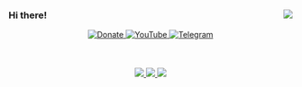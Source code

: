 ### Hi there! <img align="right" src="https://visitor-badge.glitch.me/badge?page_id=maschil.visitor-badge">
<p align="center">
  <a href="https://saweria.co/dhenbhocil" target="_blank">
    <img src="https://img.shields.io/badge/Donate-Mee Guys-yellow?style=for-the-badge&amp;logo=Saweria" alt="Donate">
  <a href="https://youtube.com/channel/UCMevdvbbnsM0iiQ5G_mC7pA" target="_blank">
    <img src="https://img.shields.io/badge/YouTube-Dhen%20Bhocil-yellow?style=for-the-badge&amp;logo=Saweria" alt="YouTube">
  <a href="https://t.me/dhenbhocil" target="_blank">
    <img src="https://img.shields.io/badge/Telegram-Dhen%20Bhocil-yellow?style=for-the-badge&amp;logo=Saweria" alt="Telegram">
    <br><br>
    <br><br>
  <a href="https://github.com/DenverCoder1/github-readme-streak-stats">
    <img src="https://github-readme-stats.vercel.app/api?username=maschil&theme=buefy">
    <img src="https://activity-graph.herokuapp.com/graph?username=maschil&theme=react-dark">
    <img src="https://github-readme-streak-stats.herokuapp.com/?user=maschil&theme=great-gatsby">
  </a>
</p>

